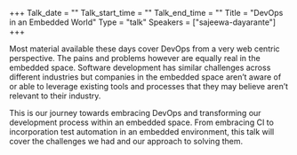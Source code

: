 +++
Talk_date = ""
Talk_start_time = ""
Talk_end_time = ""
Title = "DevOps in an Embedded World"
Type = "talk"
Speakers = ["sajeewa-dayarante"]
+++

Most material available these days cover DevOps from a very web centric perspective. The pains and problems however are equally real in the embedded space. Software development has similar challenges across different industries but companies in the embedded space aren’t aware of or able to leverage existing tools and processes that they may believe aren’t relevant to their industry.

This is our journey towards embracing DevOps and transforming our development process within an embedded space. From embracing CI to incorporation test automation in an embedded environment, this talk will cover the challenges we had and our approach to solving them.